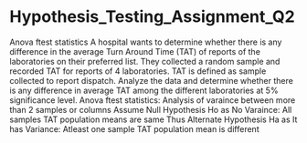 # Hypothesis_Testing_Assignment_Q2
Anova ftest statistics  A hospital wants to determine whether there is any difference in the average Turn Around Time (TAT) of reports of the laboratories on their preferred list. They collected a random sample and recorded TAT for reports of 4 laboratories. TAT is defined as sample collected to report dispatch. Analyze the data and determine whether there is any difference in average TAT among the different laboratories at 5% significance level.  Anova ftest statistics: Analysis of varaince between more than 2 samples or columns Assume Null Hypothesis Ho as No Varaince: All samples TAT population means are same  Thus Alternate Hypothesis Ha as It has Variance: Atleast one sample TAT population mean is different
